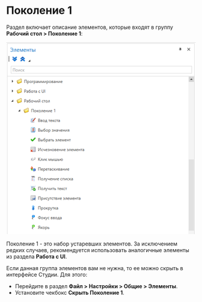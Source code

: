 # Поколение 1

Раздел включает описание элементов, которые входят в группу **Рабочий стол > Поколение 1**:

![](<../../../../.gitbook/assets/desktop-gen1.png>)

Поколение 1 - это набор устаревших элементов. За исключением редких случаев, рекомендуется использовать аналогичные элементы из раздела **Работа с UI**.

Если данная группа элементов вам не нужна, то ее можно скрыть в интерфейсе Студии. Для этого:
* Перейдите в раздел **Файл > Настройки > Общие > Элементы**.
* Установите чекбокс **Скрыть Поколение 1**.
